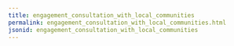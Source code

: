 ```yaml
---
title: engagement_consultation_with_local_communities
permalink: engagement_consultation_with_local_communities.html
jsonid: engagement_consultation_with_local_communities
---
```

